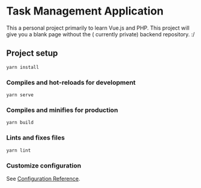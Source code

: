 # Task Management Application

This a personal project primarily to learn Vue.js and PHP. This project will give you a blank page without the (
currently private) backend repository. :/

## Project setup

```
yarn install
```

### Compiles and hot-reloads for development

```
yarn serve
```

### Compiles and minifies for production
```
yarn build
```

### Lints and fixes files
```
yarn lint
```

### Customize configuration
See [Configuration Reference](https://cli.vuejs.org/config/).
